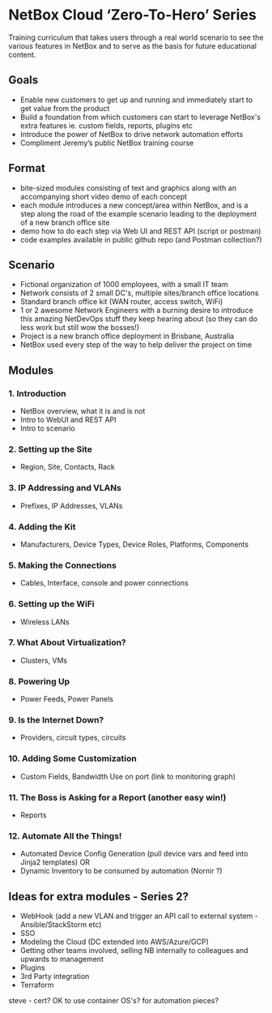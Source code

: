 # NetBox Cloud ‘Zero-To-Hero’ Series
Training curriculum that takes users through a real world scenario to see the various features in NetBox and to serve as the basis for future educational content.

## Goals
- Enable new customers to get up and running and immediately start to get value from the product
- Build a foundation from which customers can start to leverage NetBox's extra features ie. custom fields, reports, plugins etc
- Introduce the power of NetBox to drive network automation efforts
- Compliment Jeremy’s public NetBox training course

## Format
- bite-sized modules consisting of text and graphics along with an accompanying short video demo of each concept 
- each module introduces a new concept/area within NetBox, and is a step along the road of the example scenario leading to the deployment of a new branch office site
- demo how to do each step via Web UI and REST API (script or postman) 
- code examples available in public github repo (and Postman collection?) 

## Scenario
- Fictional organization of 1000 employees, with a small IT team 
- Network consists of 2 small DC's, multiple sites/branch office locations
- Standard branch office kit (WAN router, access switch, WiFi)
- 1 or 2 awesome Network Engineers with a burning desire to introduce this amazing NetDevOps stuff they keep hearing about (so they can do less work but still wow the bosses!)
- Project is a new branch office deployment in Brisbane, Australia
- NetBox used every step of the way to help deliver the project on time

## Modules

### 1. Introduction
- NetBox overview, what it is and is not
- Intro to WebUI and REST API
- Intro to scenario

### 2. Setting up the Site
- Region, Site, Contacts, Rack 

### 3. IP Addressing and VLANs
- Prefixes, IP Addresses, VLANs

### 4. Adding the Kit  
- Manufacturers, Device Types, Device Roles, Platforms, Components

### 5. Making the Connections
- Cables, Interface, console and power connections

### 6. Setting up the WiFi
- Wireless LANs

### 7. What About Virtualization? 
- Clusters, VMs 

### 8. Powering Up 
- Power Feeds, Power Panels

### 9. Is the Internet Down? 
- Providers, circuit types, circuits

### 10. Adding Some Customization 
- Custom Fields, Bandwidth Use on port (link to monitoring graph)

### 11. The Boss is Asking for a Report (another easy win!) 
- Reports

### 12. Automate All the Things!
- Automated Device Config Generation (pull device vars and feed into Jinja2 templates) 
OR
- Dynamic Inventory to be consumed by automation (Nornir ?) 

## Ideas for extra modules - Series 2?
- WebHook (add a new VLAN and trigger an API call to external system - Ansible/StackStorm etc) 
- SSO
- Modeling the Cloud (DC extended into AWS/Azure/GCP)
- Getting other teams involved, selling NB internally to colleagues and upwards to management
- Plugins
- 3rd Party integration
- Terraform


steve - cert?
OK to use container OS's? for automation pieces?
